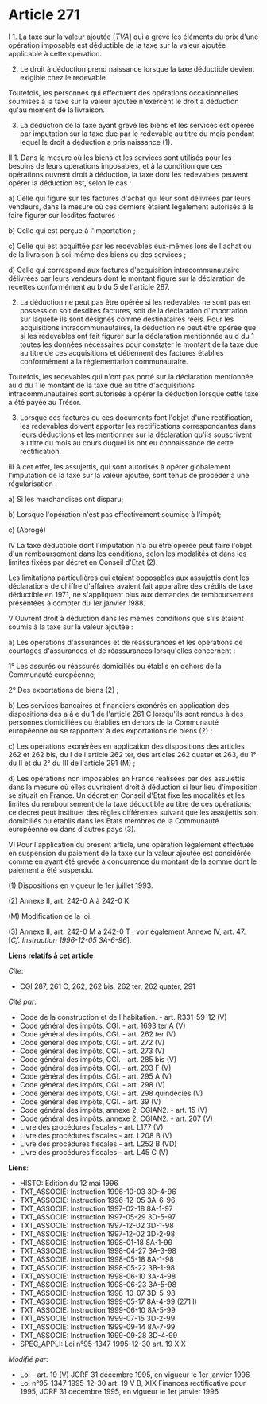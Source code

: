 # Article 271

I 1. La taxe sur la valeur ajoutée [*TVA*] qui a grevé les éléments du prix d'une opération imposable est déductible de la
taxe sur la valeur ajoutée applicable à cette opération.

2. Le droit à déduction prend naissance lorsque la taxe déductible devient exigible chez le redevable.

Toutefois, les personnes qui effectuent des opérations occasionnelles soumises à la taxe sur la valeur ajoutée n'exercent le
droit à déduction qu'au moment de la livraison.

3. La déduction de la taxe ayant grevé les biens et les services est opérée par imputation sur la taxe due par le redevable
au titre du mois pendant lequel le droit à déduction a pris naissance (1).

II 1. Dans la mesure où les biens et les services sont utilisés pour les besoins de leurs opérations imposables, et à la
condition que ces opérations ouvrent droit à déduction, la taxe dont les redevables peuvent opérer la déduction est, selon le
cas :

a) Celle qui figure sur les factures d'achat qui leur sont délivrées par leurs vendeurs, dans la mesure où ces derniers
étaient légalement autorisés à la faire figurer sur lesdites factures ;

b) Celle qui est perçue à l'importation ;

c) Celle qui est acquittée par les redevables eux-mêmes lors de l'achat ou de la livraison à soi-même des biens ou des
services ;

d) Celle qui correspond aux factures d'acquisition intracommunautaire délivrées par leurs vendeurs dont le montant figure sur
la déclaration de recettes conformément au b du 5 de l'article 287.

2. La déduction ne peut pas être opérée si les redevables ne sont pas en possession soit desdites factures, soit de la
déclaration d'importation sur laquelle ils sont désignés comme destinataires réels. Pour les acquisitions
intracommunautaires, la déduction ne peut être opérée que si les redevables ont fait figurer sur la déclaration mentionnée au
d du 1 toutes les données nécessaires pour constater le montant de la taxe due au titre de ces acquisitions et détiennent des
factures établies conformément à la réglementation communautaire.

Toutefois, les redevables qui n'ont pas porté sur la déclaration mentionnée au d du 1 le montant de la taxe due au titre
d'acquisitions intracommunautaires sont autorisés à opérer la déduction lorsque cette taxe a été payée au Trésor.

3. Lorsque ces factures ou ces documents font l'objet d'une rectification, les redevables doivent apporter les rectifications
correspondantes dans leurs déductions et les mentionner sur la déclaration qu'ils souscrivent au titre du mois au cours
duquel ils ont eu connaissance de cette rectification.

III A cet effet, les assujettis, qui sont autorisés à opérer globalement l'imputation de la taxe sur la valeur ajoutée, sont
tenus de procéder à une régularisation :

a) Si les marchandises ont disparu;

b) Lorsque l'opération n'est pas effectivement soumise à l'impôt;

c) (Abrogé)

IV La taxe déductible dont l'imputation n'a pu être opérée peut faire l'objet d'un remboursement dans les conditions, selon
les modalités et dans les limites fixées par décret en Conseil d'Etat (2).

Les limitations particulières qui étaient opposables aux assujettis dont les déclarations de chiffre d'affaires avaient fait
apparaître des crédits de taxe déductible en 1971, ne s'appliquent plus aux demandes de remboursement présentées à compter du
1er janvier 1988.

V Ouvrent droit à déduction dans les mêmes conditions que s'ils étaient soumis à la taxe sur la valeur ajoutée :

a) Les opérations d'assurances et de réassurances et les opérations de courtages d'assurances et de réassurances lorsqu'elles
concernent :

1° Les assurés ou réassurés domiciliés ou établis en dehors de la Communauté européenne;

2° Des exportations de biens (2) ;

b) Les services bancaires et financiers exonérés en application des dispositions des a à e du 1 de l'article 261 C lorsqu'ils
sont rendus à des personnes domiciliées ou établies en dehors de la Communauté européenne ou se rapportent à des exportations
de biens (2) ;

c) Les opérations exonérées en application des dispositions des articles 262 et 262 bis, du I de l'article 262 ter, des
articles 262 quater et 263, du 1° du II et du 2° du III de l'article 291 (M) ;

d) Les opérations non imposables en France réalisées par des assujettis dans la mesure où elles ouvriraient droit à déduction
si leur lieu d'imposition se situait en France. Un décret en Conseil d'Etat fixe les modalités et les limites du
remboursement de la taxe déductible au titre de ces opérations; ce décret peut instituer des règles différentes suivant que
les assujettis sont domiciliés ou établis dans les Etats membres de la Communauté européenne ou dans d'autres pays (3).

VI Pour l'application du présent article, une opération légalement effectuée en suspension du paiement de la taxe sur la
valeur ajoutée est considérée comme en ayant été grevée à concurrence du montant de la somme dont le paiement a été suspendu.

(1) Dispositions en vigueur le 1er juillet 1993.

(2) Annexe II, art. 242-0 A à 242-0 K.

(M) Modification de la loi.

(3) Annexe II, art. 242-0 M à 242-0 T ; voir également Annexe IV, art. 47.    [*Cf. Instruction 1996-12-05 3A-6-96*].

**Liens relatifs à cet article**

_Cite_:

  - CGI 287, 261 C, 262, 262 bis, 262 ter, 262 quater, 291

_Cité par_:

  - Code de la construction et de l'habitation. - art. R331-59-12 (V)
  - Code général des impôts, CGI. - art. 1693 ter A (V)
  - Code général des impôts, CGI. - art. 262 ter (V)
  - Code général des impôts, CGI. - art. 272 (V)
  - Code général des impôts, CGI. - art. 273 (V)
  - Code général des impôts, CGI. - art. 285 bis (V)
  - Code général des impôts, CGI. - art. 293 F (V)
  - Code général des impôts, CGI. - art. 295 A (V)
  - Code général des impôts, CGI. - art. 298 (V)
  - Code général des impôts, CGI. - art. 298 quindecies (V)
  - Code général des impôts, CGI. - art. 39 (V)
  - Code général des impôts, annexe 2, CGIAN2. - art. 15 (V)
  - Code général des impôts, annexe 2, CGIAN2. - art. 207 (V)
  - Livre des procédures fiscales - art. L177 (V)
  - Livre des procédures fiscales - art. L208 B (V)
  - Livre des procédures fiscales - art. L252 B (VD)
  - Livre des procédures fiscales - art. L45 C (V)

**Liens**:

  - HISTO: Edition du 12 mai 1996
  - TXT_ASSOCIE: Instruction 1996-10-03 3D-4-96
  - TXT_ASSOCIE: Instruction 1996-12-05 3A-6-96
  - TXT_ASSOCIE: Instruction 1997-02-18 8A-1-97
  - TXT_ASSOCIE: Instruction 1997-05-29 3D-5-97
  - TXT_ASSOCIE: Instruction 1997-12-02 3D-1-98
  - TXT_ASSOCIE: Instruction 1997-12-02 3D-2-98
  - TXT_ASSOCIE: Instruction 1998-01-18 8A-1-99
  - TXT_ASSOCIE: Instruction 1998-04-27 3A-3-98
  - TXT_ASSOCIE: Instruction 1998-05-18 8A-1-98
  - TXT_ASSOCIE: Instruction 1998-05-22 3B-1-98
  - TXT_ASSOCIE: Instruction 1998-06-10 3A-4-98
  - TXT_ASSOCIE: Instruction 1998-06-23 3A-5-98
  - TXT_ASSOCIE: Instruction 1998-10-07 3D-5-98
  - TXT_ASSOCIE: Instruction 1999-05-17 8A-4-99 (271 I)
  - TXT_ASSOCIE: Instruction 1999-06-10 8A-5-99
  - TXT_ASSOCIE: Instruction 1999-07-15 3D-2-99
  - TXT_ASSOCIE: Instruction 1999-09-14 8A-7-99
  - TXT_ASSOCIE: Instruction 1999-09-28 3D-4-99
  - SPEC_APPLI: Loi n°95-1347 1995-12-30 art. 19 XIX

_Modifié par_:

  - Loi - art. 19 (V) JORF 31 décembre 1995, en vigueur le 1er janvier 1996
  - Loi n°95-1347 1995-12-30 art. 19 V B, XIX Finances rectificative pour 1995, JORF 31 décembre 1995, en vigueur le 1er janvier 1996
